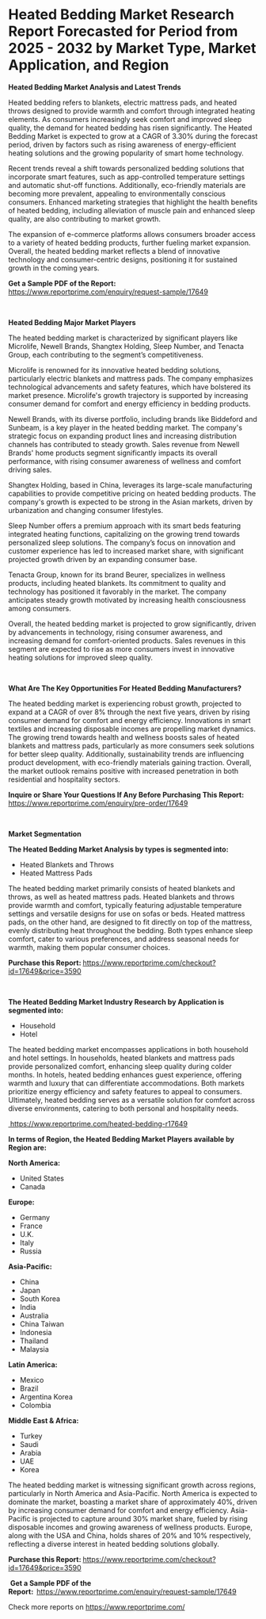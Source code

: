 <p><h1>Heated Bedding Market Research Report Forecasted for Period from 2025 -  2032 by Market Type, Market Application, and Region</h1></p><p><strong>Heated Bedding Market Analysis and Latest Trends</strong></p>
<p><p>Heated bedding refers to blankets, electric mattress pads, and heated throws designed to provide warmth and comfort through integrated heating elements. As consumers increasingly seek comfort and improved sleep quality, the demand for heated bedding has risen significantly. The Heated Bedding Market is expected to grow at a CAGR of 3.30% during the forecast period, driven by factors such as rising awareness of energy-efficient heating solutions and the growing popularity of smart home technology. </p><p>Recent trends reveal a shift towards personalized bedding solutions that incorporate smart features, such as app-controlled temperature settings and automatic shut-off functions. Additionally, eco-friendly materials are becoming more prevalent, appealing to environmentally conscious consumers. Enhanced marketing strategies that highlight the health benefits of heated bedding, including alleviation of muscle pain and enhanced sleep quality, are also contributing to market growth. </p><p>The expansion of e-commerce platforms allows consumers broader access to a variety of heated bedding products, further fueling market expansion. Overall, the heated bedding market reflects a blend of innovative technology and consumer-centric designs, positioning it for sustained growth in the coming years.</p></p>
<p><strong>Get a Sample PDF of the Report:&nbsp;</strong> <a href="https://www.reportprime.com/enquiry/request-sample/17649?utm_campaign=3298&utm_medium=2&utm_source=Github&utm_content=ia&utm_term=24032025&utm_id=heated-bedding">https://www.reportprime.com/enquiry/request-sample/17649</a></p>
<p>&nbsp;</p>
<p><strong>Heated Bedding Major Market Players</strong></p>
<p><p>The heated bedding market is characterized by significant players like Microlife, Newell Brands, Shangtex Holding, Sleep Number, and Tenacta Group, each contributing to the segment’s competitiveness.</p><p>Microlife is renowned for its innovative heated bedding solutions, particularly electric blankets and mattress pads. The company emphasizes technological advancements and safety features, which have bolstered its market presence. Microlife's growth trajectory is supported by increasing consumer demand for comfort and energy efficiency in bedding products. </p><p>Newell Brands, with its diverse portfolio, including brands like Biddeford and Sunbeam, is a key player in the heated bedding market. The company's strategic focus on expanding product lines and increasing distribution channels has contributed to steady growth. Sales revenue from Newell Brands' home products segment significantly impacts its overall performance, with rising consumer awareness of wellness and comfort driving sales.</p><p>Shangtex Holding, based in China, leverages its large-scale manufacturing capabilities to provide competitive pricing on heated bedding products. The company's growth is expected to be strong in the Asian markets, driven by urbanization and changing consumer lifestyles. </p><p>Sleep Number offers a premium approach with its smart beds featuring integrated heating functions, capitalizing on the growing trend towards personalized sleep solutions. The company’s focus on innovation and customer experience has led to increased market share, with significant projected growth driven by an expanding consumer base.</p><p>Tenacta Group, known for its brand Beurer, specializes in wellness products, including heated blankets. Its commitment to quality and technology has positioned it favorably in the market. The company anticipates steady growth motivated by increasing health consciousness among consumers.</p><p>Overall, the heated bedding market is projected to grow significantly, driven by advancements in technology, rising consumer awareness, and increasing demand for comfort-oriented products. Sales revenues in this segment are expected to rise as more consumers invest in innovative heating solutions for improved sleep quality.</p></p>
<p>&nbsp;</p>
<p><strong>What Are The Key Opportunities For Heated Bedding Manufacturers?</strong></p>
<p><p>The heated bedding market is experiencing robust growth, projected to expand at a CAGR of over 8% through the next five years, driven by rising consumer demand for comfort and energy efficiency. Innovations in smart textiles and increasing disposable incomes are propelling market dynamics. The growing trend towards health and wellness boosts sales of heated blankets and mattress pads, particularly as more consumers seek solutions for better sleep quality. Additionally, sustainability trends are influencing product development, with eco-friendly materials gaining traction. Overall, the market outlook remains positive with increased penetration in both residential and hospitality sectors.</p></p>
<p><strong>Inquire or Share Your Questions If Any Before Purchasing This Report:</strong> <a href="https://www.reportprime.com/enquiry/pre-order/17649?utm_campaign=3298&utm_medium=2&utm_source=Github&utm_content=ia&utm_term=24032025&utm_id=heated-bedding">https://www.reportprime.com/enquiry/pre-order/17649</a></p>
<p>&nbsp;</p>
<p><strong>Market Segmentation</strong></p>
<p><strong>The Heated Bedding Market Analysis by types is segmented into:</strong></p>
<p><ul><li>Heated Blankets and Throws</li><li>Heated Mattress Pads</li></ul></p>
<p><p>The heated bedding market primarily consists of heated blankets and throws, as well as heated mattress pads. Heated blankets and throws provide warmth and comfort, typically featuring adjustable temperature settings and versatile designs for use on sofas or beds. Heated mattress pads, on the other hand, are designed to fit directly on top of the mattress, evenly distributing heat throughout the bedding. Both types enhance sleep comfort, cater to various preferences, and address seasonal needs for warmth, making them popular consumer choices.</p></p>
<p><strong>Purchase this Report:&nbsp;</strong><a href="https://www.reportprime.com/checkout?id=17649&price=3590&utm_campaign=3298&utm_medium=2&utm_source=Github&utm_content=ia&utm_term=24032025&utm_id=heated-bedding">https://www.reportprime.com/checkout?id=17649&price=3590</a></p>
<p>&nbsp;</p>
<p><strong>The Heated Bedding Market Industry Research by Application is segmented into:</strong></p>
<p><ul><li>Household</li><li>Hotel</li></ul></p>
<p><p>The heated bedding market encompasses applications in both household and hotel settings. In households, heated blankets and mattress pads provide personalized comfort, enhancing sleep quality during colder months. In hotels, heated bedding enhances guest experience, offering warmth and luxury that can differentiate accommodations. Both markets prioritize energy efficiency and safety features to appeal to consumers. Ultimately, heated bedding serves as a versatile solution for comfort across diverse environments, catering to both personal and hospitality needs.</p></p>
<p><a href="https://www.reportprime.com/heated-bedding-r17649?utm_campaign=3298&utm_medium=2&utm_source=Github&utm_content=ia&utm_term=24032025&utm_id=heated-bedding">&nbsp;https://www.reportprime.com/heated-bedding-r17649</a></p>
<p><strong>In terms of Region, the Heated Bedding Market Players available by Region are:</strong></p>
<p>
    <p> <strong> North America: </strong>
        <ul>
            <li>United States</li>
            <li>Canada</li>
        </ul>
        </p> 
    <p> <strong> Europe: </strong>
        <ul>
            <li>Germany</li>
            <li>France</li>
            <li>U.K.</li>
            <li>Italy</li>
            <li>Russia</li>
        </ul>
        </p> 
    <p> <strong> Asia-Pacific: </strong>
        <ul>
            <li>China</li>
            <li>Japan</li>
            <li>South Korea</li>
            <li>India</li>
            <li>Australia</li>
            <li>China Taiwan</li>
            <li>Indonesia</li>
            <li>Thailand</li>
            <li>Malaysia</li>
        </ul>
        </p> 
    <p> <strong> Latin America: </strong>
        <ul>
            <li>Mexico</li>
            <li>Brazil</li>
            <li>Argentina Korea</li>
            <li>Colombia</li>
        </ul>
        </p> 
    <p> <strong> Middle East & Africa: </strong>
        <ul>
            <li>Turkey</li>
            <li>Saudi</li>
            <li>Arabia</li>
            <li>UAE</li>
            <li>Korea</li>
        </ul>
    </p>
    </p>
<p><p>The heated bedding market is witnessing significant growth across regions, particularly in North America and Asia-Pacific. North America is expected to dominate the market, boasting a market share of approximately 40%, driven by increasing consumer demand for comfort and energy efficiency. Asia-Pacific is projected to capture around 30% market share, fueled by rising disposable incomes and growing awareness of wellness products. Europe, along with the USA and China, holds shares of 20% and 10% respectively, reflecting a diverse interest in heated bedding solutions globally.</p></p>
<p><strong>Purchase this Report: </strong><a href="https://www.reportprime.com/checkout?id=17649&price=3590&utm_campaign=3298&utm_medium=2&utm_source=Github&utm_content=ia&utm_term=24032025&utm_id=heated-bedding">https://www.reportprime.com/checkout?id=17649&price=3590</a></p>
<p>&nbsp;<strong>Get a Sample PDF of the Report:&nbsp;&nbsp;</strong><a href="https://www.reportprime.com/enquiry/request-sample/17649?utm_campaign=3298&utm_medium=2&utm_source=Github&utm_content=ia&utm_term=24032025&utm_id=heated-bedding">https://www.reportprime.com/enquiry/request-sample/17649</a></p>
<p><strong></strong></p>
<p>Check more reports on <a href="https://www.reportprime.com/?utm_campaign=3298&utm_medium=2&utm_source=Github&utm_content=ia&utm_term=24032025&utm_id=heated-bedding">https://www.reportprime.com/</a></p>